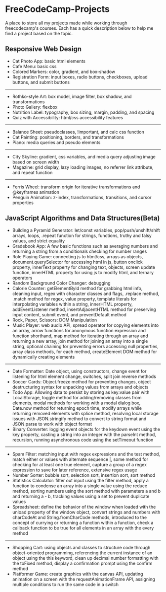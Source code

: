 # FreeCodeCamp-Projects
A place to store all my projects made while working through freecodecamp's courses.  Each has a quick description below to help me find a project based on the topic.

## Responsive Web Design
- Cat Photo App: basic html elements
- Cafe Menu: basic css
- Colored Markers: color, gradient, and box-shadow
- Registration Form: input boxes, radio buttons, checkboxes, upload buttons, and submit buttons
***
- Rothko-style Art: box model, image filter, box shadow, and transformations
- Photo Gallery: flexbox
- Nutrition Label: typography, box sizing, margin, padding, and spacing
- Quiz with Accessibility: html/css accessibility features
***
- Balance Sheet: pseudoclasses, !important, and calc css function
- Cat Painting: positioning, borders, and transformations
- Piano: media queries and pseudo elements
***
- City Skyline: gradient, css variables, and media query adjusting image based on screen width
- Magazine: grid display, lazy loading images, no referrer link attribute, and repeat function
***
- Ferris Wheel: transform origin for iterative transformations and @keyframes animation
- Penguin Animation: z-index, transformations, transitions, and cursor properties

## JavaScript Algorithms and Data Structures(Beta)
- Building a Pyramid Generator: let/const variables, pop/push/unshift/shift arrays, loops, .repeat function for strings, functions, truthy and falsy values, and strict equality
- Gradebook App: A few basic functions such as averaging numbers and returning a string from a conditionals checking for number ranges
- Role Playing Game: connecting js to html/css, arrays as objects, document.querySelector for accessing html in js, button onclick property, innerText property for changing text, objects, screen update function, innerHTML property for using js to modify html, and ternary operators
- Random Background Color Changer: debugging
- Calorie Counter: getElementById method for grabbing html info, cleaning input, regex with character classes and flags, .replace method, .match method for regex, value property, template literals for interpolating variables within a string, innerHTML property, addEventListener method, insertAdjacentHTML method for preserving input content, submit event, and preventDefault method
- Rock, Paper, Scissors: DOM Manipulation
- Music Player: web audio API, spread operator for copying elements into an array, arrow functions for anonymous function expression and function shorthand, map method for iterating through an array and returning a new array, join method for joining an array into a single string, optional chaining for preventing errors accessing null properties, array class methods, for each method, createElement DOM method for dynamically creating elements
***
- Date Formatter: Date object, using constructors, change event for listening for html element change, switches, split join reverse methods
- Soccer Cards: Object.freeze method for preventing changes, object destructuring syntax for unpacking values from arrays and objects
- Todo App: Allowing data to persist by storing as key:value pair with LocalStorage, toggle method for adding/removing classes from elements, modal methods for working with a modal dialog box, Date.now method for returning epoch time, modify arrays while returning removed elements with splice method, resolving local storage issues with JSON.stringify method to convert to string format and JSON.parse to work with object format
- Binary Converter: logging event objects for the keydown event using the key property, casting a string into an integer with the parseInt method, recursion, running asynchronous code using the setTimeout function
***
- Spam Filter: matching input with regex expressions and the test method, match either or values with alternate sequence |, some method for checking for at least one true element, capture a group of a regex expression to save for later reference, extensive regex usage
- Number Sorter: bubble sort, selection sort, insertion sort, sort method
- Statistics Calculator: filter out input using the filter method, apply a function to condense an array into a single value using the reduce method, sorting numbers using the sort method with parameters a and b and returning a - b, tracking values using a set to prevent duplicate values
- Spreadsheet: define the behavior of the window when loaded with the unload property of the window object, convert strings and numbers with charCodeAt and String.fromCharCode methods, introduced to the concept of currying or returning a function within a function, check a callback function to be true for all elements in an array with the every method
***
- Shopping Cart: using objects and classes to structure code through object-oriented programming, referencing the current instance of an object using the this keyword, clean up decimal number formatting with the toFixed method, display a confirmation prompt using the confirm method
- Platformer Game: create graphics with the canvas API, updating animation on a screen with the requestAnimationFrame API, assigning multiple conditions to run the same code in a switch
